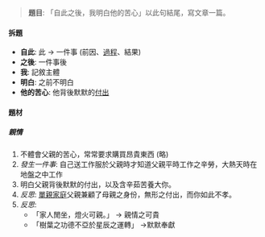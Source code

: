 > **題目**:
> 「自此之後，我明白他的苦心」以此句結尾，寫文章一篇。

#### 拆題
- **自此**: 此 → 一件事 (前因、<u>過程</u>、結果)
- **之後**: 一件事後
- **我**: 記敘主體
- **明白**: 之前不明白
- **他的苦心**: 他背後默默的<u>付出</u>

#### 題材
##### 親情
1. 不體會父親的苦心，常常要求購買昂貴東西 (略)
2. *發生一件事*: 自己送工作服於父親時才知道父親平時工作之辛勞，大熱天時在地盤之中工作
3. 明白父親背後默默的付出，以及含辛茹苦養大你。
4. *反思*: <u>單親家庭</u>父親兼顧了母親之身份，無形之付出，而你如此不孝。
5. *反思*:
	- 「家人閒坐，燈火可親。」 → 親情之可貴
	- 「樹葉之功德不亞於星辰之運轉」 →默默奉獻
